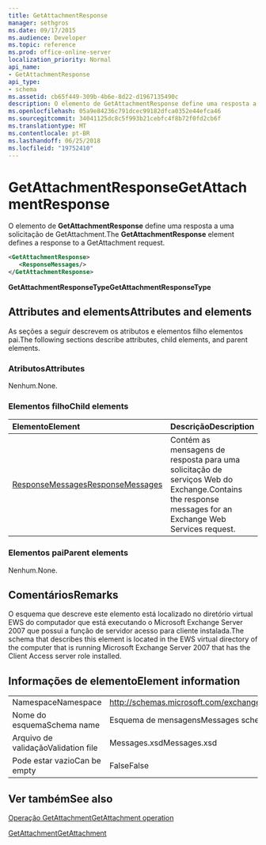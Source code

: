 ```yaml
---
title: GetAttachmentResponse
manager: sethgros
ms.date: 09/17/2015
ms.audience: Developer
ms.topic: reference
ms.prod: office-online-server
localization_priority: Normal
api_name:
- GetAttachmentResponse
api_type:
- schema
ms.assetid: cb65f449-309b-4b6e-8d22-d1967135490c
description: O elemento de GetAttachmentResponse define uma resposta a uma solicitação de GetAttachment.
ms.openlocfilehash: 05a9e84236c791dcec99182dfca0352e44efca46
ms.sourcegitcommit: 34041125dc8c5f993b21cebfc4f8b72f0fd2cb6f
ms.translationtype: MT
ms.contentlocale: pt-BR
ms.lasthandoff: 06/25/2018
ms.locfileid: "19752410"
---
```

# <a name="getattachmentresponse"></a><span data-ttu-id="895d7-103">GetAttachmentResponse</span><span class="sxs-lookup"><span data-stu-id="895d7-103">GetAttachmentResponse</span></span>

<span data-ttu-id="895d7-104">O elemento de **GetAttachmentResponse** define uma resposta a uma solicitação de GetAttachment.</span><span class="sxs-lookup"><span data-stu-id="895d7-104">The **GetAttachmentResponse** element defines a response to a GetAttachment request.</span></span> 
  
```xml
<GetAttachmentResponse>
   <ResponseMessages/>
</GetAttachmentResponse>
```

 <span data-ttu-id="895d7-105">**GetAttachmentResponseType**</span><span class="sxs-lookup"><span data-stu-id="895d7-105">**GetAttachmentResponseType**</span></span>
## <a name="attributes-and-elements"></a><span data-ttu-id="895d7-106">Attributes and elements</span><span class="sxs-lookup"><span data-stu-id="895d7-106">Attributes and elements</span></span>

<span data-ttu-id="895d7-107">As seções a seguir descrevem os atributos e elementos filho elementos pai.</span><span class="sxs-lookup"><span data-stu-id="895d7-107">The following sections describe attributes, child elements, and parent elements.</span></span>
  
### <a name="attributes"></a><span data-ttu-id="895d7-108">Atributos</span><span class="sxs-lookup"><span data-stu-id="895d7-108">Attributes</span></span>

<span data-ttu-id="895d7-109">Nenhum.</span><span class="sxs-lookup"><span data-stu-id="895d7-109">None.</span></span>
  
### <a name="child-elements"></a><span data-ttu-id="895d7-110">Elementos filho</span><span class="sxs-lookup"><span data-stu-id="895d7-110">Child elements</span></span>

|<span data-ttu-id="895d7-111">**Elemento**</span><span class="sxs-lookup"><span data-stu-id="895d7-111">**Element**</span></span>|<span data-ttu-id="895d7-112">**Descrição**</span><span class="sxs-lookup"><span data-stu-id="895d7-112">**Description**</span></span>|
|:-----|:-----|
|[<span data-ttu-id="895d7-113">ResponseMessages</span><span class="sxs-lookup"><span data-stu-id="895d7-113">ResponseMessages</span></span>](responsemessages.md) <br/> |<span data-ttu-id="895d7-114">Contém as mensagens de resposta para uma solicitação de serviços Web do Exchange.</span><span class="sxs-lookup"><span data-stu-id="895d7-114">Contains the response messages for an Exchange Web Services request.</span></span>  <br/> |
   
### <a name="parent-elements"></a><span data-ttu-id="895d7-115">Elementos pai</span><span class="sxs-lookup"><span data-stu-id="895d7-115">Parent elements</span></span>

<span data-ttu-id="895d7-116">Nenhum.</span><span class="sxs-lookup"><span data-stu-id="895d7-116">None.</span></span>
  
## <a name="remarks"></a><span data-ttu-id="895d7-117">Comentários</span><span class="sxs-lookup"><span data-stu-id="895d7-117">Remarks</span></span>

<span data-ttu-id="895d7-118">O esquema que descreve este elemento está localizado no diretório virtual EWS do computador que está executando o Microsoft Exchange Server 2007 que possui a função de servidor acesso para cliente instalada.</span><span class="sxs-lookup"><span data-stu-id="895d7-118">The schema that describes this element is located in the EWS virtual directory of the computer that is running Microsoft Exchange Server 2007 that has the Client Access server role installed.</span></span>
  
## <a name="element-information"></a><span data-ttu-id="895d7-119">Informações de elemento</span><span class="sxs-lookup"><span data-stu-id="895d7-119">Element information</span></span>

|||
|:-----|:-----|
|<span data-ttu-id="895d7-120">Namespace</span><span class="sxs-lookup"><span data-stu-id="895d7-120">Namespace</span></span>  <br/> |http://schemas.microsoft.com/exchange/services/2006/messages  <br/> |
|<span data-ttu-id="895d7-121">Nome do esquema</span><span class="sxs-lookup"><span data-stu-id="895d7-121">Schema name</span></span>  <br/> |<span data-ttu-id="895d7-122">Esquema de mensagens</span><span class="sxs-lookup"><span data-stu-id="895d7-122">Messages schema</span></span>  <br/> |
|<span data-ttu-id="895d7-123">Arquivo de validação</span><span class="sxs-lookup"><span data-stu-id="895d7-123">Validation file</span></span>  <br/> |<span data-ttu-id="895d7-124">Messages.xsd</span><span class="sxs-lookup"><span data-stu-id="895d7-124">Messages.xsd</span></span>  <br/> |
|<span data-ttu-id="895d7-125">Pode estar vazio</span><span class="sxs-lookup"><span data-stu-id="895d7-125">Can be empty</span></span>  <br/> |<span data-ttu-id="895d7-126">False</span><span class="sxs-lookup"><span data-stu-id="895d7-126">False</span></span>  <br/> |
   
## <a name="see-also"></a><span data-ttu-id="895d7-127">Ver também</span><span class="sxs-lookup"><span data-stu-id="895d7-127">See also</span></span>



[<span data-ttu-id="895d7-128">Operação GetAttachment</span><span class="sxs-lookup"><span data-stu-id="895d7-128">GetAttachment operation</span></span>](getattachment-operation.md)
  
[<span data-ttu-id="895d7-129">GetAttachment</span><span class="sxs-lookup"><span data-stu-id="895d7-129">GetAttachment</span></span>](getattachment.md)

